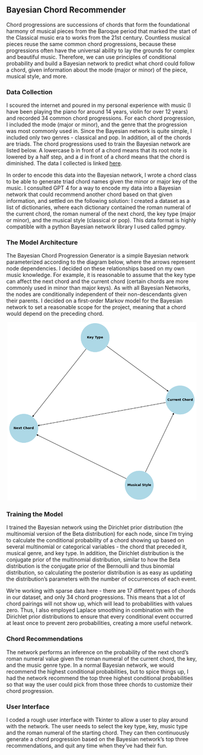 ## Bayesian Chord Recommender

Chord progressions are successions of chords that form the foundational harmony of musical pieces from the Baroque period that marked the start of the Classical music era to works from the 21st century. 
Countless musical pieces reuse the same common chord progressions, because these progressions often have the universal ability to lay the grounds for complex and beautiful music. 
Therefore, we can use principles of conditional probability and build a Bayesian network to predict what chord could follow a chord, given information about the mode (major or minor) of the piece, musical style, and more.

### Data Collection

I scoured the internet and poured in my personal experience with music (I have been playing the piano for around 14 years, violin for over 12 years) and recorded 34 common chord progressions. For each chord progression, I included the mode (major or minor), and the genre that the progression was most commonly used in. Since the Bayesian network is quite simple, I included only two genres - classical and pop. In addition, all of the chords are triads. The chord progressions used to train the Bayesian network are listed below. A lowercase b in front of a chord means that its root note is lowered by a half step, and a d in front of a chord means that the chord is diminished. The data I collected is linked [here](https://docs.google.com/spreadsheets/d/1Co6UHF5Mic6cjz6ZQ29I1xgM_ckQGoKB5IN9Hx3GLIc/edit?usp=sharing). 

 
In order to encode this data into the Bayesian network, I wrote a chord class to be able to generate triad chord names given the minor or major key of the music. I consulted GPT 4 for a way to encode my data into a Bayesian network that could recommend another chord based on that given information, and settled on the following solution: I created a dataset as a list of dictionaries, where each dictionary contained the roman numeral of the current chord, the roman numeral of the next chord, the key type (major or minor), and the musical style (classical or pop). This data format is highly compatible with a python Bayesian network library I used called pgmpy. 

### The Model Architecture

The Bayesian Chord Progression Generator is a simple Bayesian network parameterized according to the diagram below, where the arrows represent node dependencies. I decided on these relationships based on my own music knowledge. For example, it is reasonable to assume that the key type can affect the next chord and the current chord (certain chords are more commonly used in minor than major keys). As with all Bayesian Networks, the nodes are conditionally independent of their non-descendants given their parents. I decided on a first-order Markov model for the Bayesian network to set a reasonable scope for the project, meaning that a chord would depend on the preceding chord. 

<p align="center">
<img src = "BayesianNetwork.png" alt = "Network structure" width = "500">


### Training the Model

I trained the Bayesian network using the Dirichlet prior distribution (the multinomial version of the Beta distribution) for each node, since I’m trying to calculate the conditional probability of a chord showing up based on several multinomial or categorical variables - the chord that preceded it, musical genre, and key type. In addition, the Dirichlet distribution is the conjugate prior of the multinomial distribution, similar to how the Beta distribution is the conjugate prior of the Bernoulli and thus binomial distribution, so calculating the posterior distribution is as easy as updating the distribution’s parameters with the number of occurrences of each event.


We’re working with sparse data here - there are 17 different types of chords in our dataset, and only 34 chord progressions. This means that a lot of chord pairings will not show up, which will lead to probabilities with values zero. Thus, I also employed Laplace smoothing in combination with the Dirichlet prior distributions to ensure that every conditional event occurred at least once to prevent zero probabilities, creating a more useful network. 

### Chord Recommendations

The network performs an inference on the probability of the next chord’s roman numeral value given the roman numeral of the current chord, the key, and the music genre type. 
In a normal Bayesian network, we would recommend the highest conditional probabilities, but to spice things up, I had the network recommend the top three highest conditional probabilities so that way the user could pick from those three chords to customize their chord progression.
	
### User Interface

I coded a rough user interface with Tkinter to allow a user to play around with the network. The user needs to select the key type, key, music type and the roman numeral of the starting chord. They can then continuously generate a chord progression based on the Bayesian network’s top three recommendations, and quit any time when they’ve had their fun.
